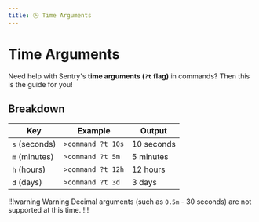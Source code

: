 ```yaml
---
title: 🕒 Time Arguments
---
```


# Time Arguments

Need help with Sentry's **time arguments (`?t` flag)** in commands? Then this is the guide for you!

## Breakdown
Key | Example | Output
--- | --- | --- |
`s` (seconds) | `>command ?t 10s` | 10 seconds
`m` (minutes) | `>command ?t 5m` | 5 minutes
`h` (hours) | `>command ?t 12h` | 12 hours
`d` (days) | `>command ?t 3d` | 3 days

!!!warning Warning
Decimal arguments (such as `0.5m` - 30 seconds) are not supported at this time.
!!!
